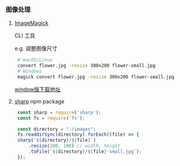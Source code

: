 ### 图像处理
1. [ImageMagick](https://www.imagemagick.org/script/index.php) 
   
   CLI 工具
   
   e.g. 调整图像尺寸
   ```bash
    # macOS/Linux
    convert flower.jpg -resize 300x200 flower-small.jpg
    # Windows
    magick convert flower.jpg -resize 300x200 flower-small.jpg
   ```
   [window版下载地址](https://download.imagemagick.org/ImageMagick/download/binaries/ImageMagick-7.0.11-11-Q16-HDRI-x64-dll.exe)
2. [sharp](https://sharp.pixelplumbing.com/)
   npm package
   ```js
    const sharp = require('sharp');
    const fs = require('fs');

    const directory = "./images";
    fs.readdirSync(directory).forEach((file) => {
    sharp(`${directory}/${file}`)
        .resize(200, 100) // width, height
        .toFile(`${directory}/${file}-small.jpg`);
    }); 
   ```
   